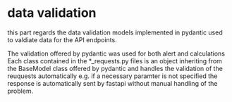 # data validation
this part regards the data validation models implemented in pydantic used to valdiate data for the API endpoints.

The validation offered by pydantic was used for both alert and calculations Each class contained in the *_requests.py files is an object inheriting from the BaseModel class offered by pydantic and handles the validation of the  reuquests automatically e.g. if a necessary paramter is not specified the response is automatically sent by fastapi without manual handling of the problem.